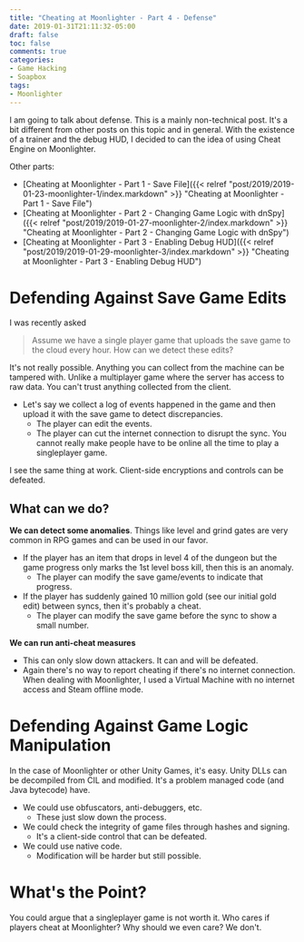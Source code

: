 ```yaml
---
title: "Cheating at Moonlighter - Part 4 - Defense"
date: 2019-01-31T21:11:32-05:00
draft: false
toc: false
comments: true
categories:
- Game Hacking
- Soapbox
tags:
- Moonlighter
---
```


I am going to talk about defense. This is a mainly non-technical post. It's a bit different from other posts on this topic and in general. With the existence of a trainer and the debug HUD, I decided to can the idea of using Cheat Engine on Moonlighter.

Other parts:

* [Cheating at Moonlighter - Part 1 - Save File]({{< relref "post/2019/2019-01-23-moonlighter-1/index.markdown" >}} "Cheating at Moonlighter - Part 1 - Save File")
* [Cheating at Moonlighter - Part 2 - Changing Game Logic with dnSpy]({{< relref "post/2019/2019-01-27-moonlighter-2/index.markdown" >}} "Cheating at Moonlighter - Part 2 - Changing Game Logic with dnSpy")
* [Cheating at Moonlighter - Part 3 - Enabling Debug HUD]({{< relref "post/2019/2019-01-29-moonlighter-3/index.markdown" >}} "Cheating at Moonlighter - Part 3 - Enabling Debug HUD") 

<!--more-->

# Defending Against Save Game Edits
I was recently asked 

> Assume we have a single player game that uploads the save game to the cloud every hour. How can we detect these edits?

It's not really possible. Anything you can collect from the machine can be tampered with. Unlike a multiplayer game where the server has access to raw data. You can't trust anything collected from the client.

* Let's say we collect a log of events happened in the game and then upload it with the save game to detect discrepancies.
  * The player can edit the events.
  * The player can cut the internet connection to disrupt the sync. You cannot really make people have to be online all the time to play a singleplayer game.

I see the same thing at work. Client-side encryptions and controls can be defeated.

## What can we do?
**We can detect some anomalies**. Things like level and grind gates are very common in RPG games and can be used in our favor.

* If the player has an item that drops in level 4 of the dungeon but the game progress only marks the 1st level boss kill, then this is an anomaly.
  * The player can modify the save game/events to indicate that progress.
* If the player has suddenly gained 10 million gold (see our initial gold edit) between syncs, then it's probably a cheat.
  * The player can modify the save game before the sync to show a small number.

**We can run anti-cheat measures**

  * This can only slow down attackers. It can and will be defeated.
  * Again there's no way to report cheating if there's no internet connection. When dealing with Moonlighter, I used a Virtual Machine with no internet access and Steam offline mode.

# Defending Against Game Logic Manipulation
In the case of Moonlighter or other Unity Games, it's easy. Unity DLLs can be decompiled from CIL and modified. It's a problem managed code (and Java bytecode) have.

* We could use obfuscators, anti-debuggers, etc.
    * These just slow down the process.
* We could check the integrity of game files through hashes and signing.
    * It's a client-side control that can be defeated.
* We could use native code.
    * Modification will be harder but still possible.

# What's the Point?
You could argue that a singleplayer game is not worth it. Who cares if players cheat at Moonlighter? Why should we even care? We don't.
